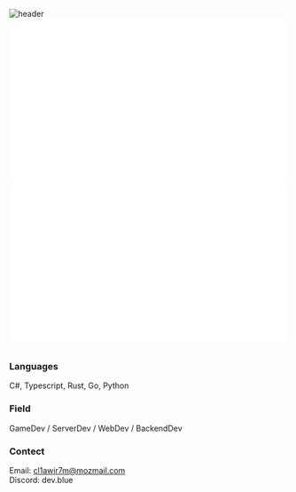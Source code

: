 ![header](https://capsule-render.vercel.app/api?type=Waving&color=333333&height=250&section=header&text=AchromaticDev&fontSize=70&animation=fadeIn&fontColor=DDDDDD)
[![Language](https://raw.githubusercontent.com/KBluePurple/github-stats-transparent/output/generated/languages.svg)](https://github.com/KBluePurple)
[![Overview](https://raw.githubusercontent.com/KBluePurple/github-stats-transparent/output/generated/overview.svg)](https://github.com/KBluePurple)

### Languages
C#, Typescript, Rust, Go, Python

### Field
GameDev / ServerDev / WebDev / BackendDev

### Contect  
Email: cl1awir7m@mozmail.com  
Discord: dev.blue
